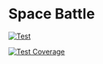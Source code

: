 # Space Battle

[![Test](https://github.com/pozys/space-battle/actions/workflows/test.yml/badge.svg)](https://github.com/pozys/space-battle/actions/workflows/test.yml)

[![Test Coverage](https://api.codeclimate.com/v1/badges/d19920f3e52a626af3e4/test_coverage)](https://codeclimate.com/github/pozys/space-battle/test_coverage)
